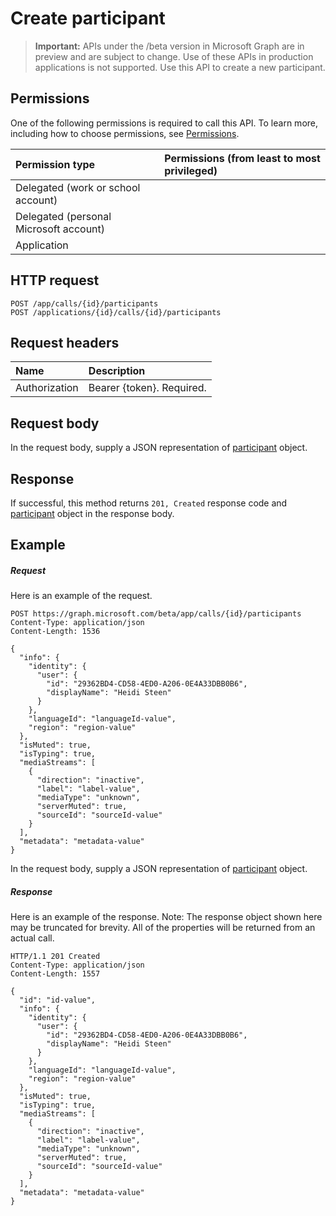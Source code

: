 # Create participant

> **Important:** APIs under the /beta version in Microsoft Graph are in preview and are subject to change. Use of these APIs in production applications is not supported.
Use this API to create a new participant.

## Permissions
One of the following permissions is required to call this API. To learn more, including how to choose permissions, see [Permissions](../../../concepts/permissions_reference.md).

| Permission type                        | Permissions (from least to most privileged) |
|:---------------------------------------|:--------------------------------------------|
| Delegated (work or school account)     |                                             |
| Delegated (personal Microsoft account) |                                             |
| Application                            |                                             |

## HTTP request
<!-- { "blockType": "ignored" } -->
```http
POST /app/calls/{id}/participants
POST /applications/{id}/calls/{id}/participants
```

## Request headers
| Name          | Description               |
|:--------------|:--------------------------|
| Authorization | Bearer {token}. Required. |

## Request body
In the request body, supply a JSON representation of [participant](../resources/participant.md) object.

## Response
If successful, this method returns `201, Created` response code and [participant](../resources/participant.md) object in the response body.

## Example
##### Request
Here is an example of the request.
<!-- {
  "blockType": "request",
  "name": "create_participant_from_call"
}-->
```http
POST https://graph.microsoft.com/beta/app/calls/{id}/participants
Content-Type: application/json
Content-Length: 1536

{
  "info": {
    "identity": {
      "user": {
        "id": "29362BD4-CD58-4ED0-A206-0E4A33DBB0B6",
        "displayName": "Heidi Steen"
      }
    },
    "languageId": "languageId-value",
    "region": "region-value"
  },
  "isMuted": true,
  "isTyping": true,
  "mediaStreams": [
    {
      "direction": "inactive",
      "label": "label-value",
      "mediaType": "unknown",
      "serverMuted": true,
      "sourceId": "sourceId-value"
    }
  ],
  "metadata": "metadata-value"
}
```

In the request body, supply a JSON representation of [participant](../resources/participant.md) object.

##### Response
Here is an example of the response. Note: The response object shown here may be truncated for brevity. All of the properties will be returned from an actual call.
<!-- {
  "blockType": "response",
  "truncated": true,
  "@odata.type": "microsoft.graph.participant"
} -->
```http
HTTP/1.1 201 Created
Content-Type: application/json
Content-Length: 1557

{
  "id": "id-value",
  "info": {
    "identity": {
      "user": {
        "id": "29362BD4-CD58-4ED0-A206-0E4A33DBB0B6",
        "displayName": "Heidi Steen"
      }
    },
    "languageId": "languageId-value",
    "region": "region-value"
  },
  "isMuted": true,
  "isTyping": true,
  "mediaStreams": [
    {
      "direction": "inactive",
      "label": "label-value",
      "mediaType": "unknown",
      "serverMuted": true,
      "sourceId": "sourceId-value"
    }
  ],
  "metadata": "metadata-value"
}
```

<!-- uuid: 8fcb5dbc-d5aa-4681-8e31-b001d5168d79
2015-10-25 14:57:30 UTC -->
<!-- {
  "type": "#page.annotation",
  "description": "Create participant",
  "keywords": "",
  "section": "documentation",
  "tocPath": ""
}-->
